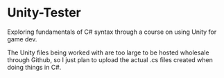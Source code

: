 # Unity-Tester
Exploring fundamentals of C# syntax through a course on using Unity for game dev.

The Unity files being worked with are too large to be hosted wholesale through Github, so I just plan to upload the actual .cs files created when doing things in C#.

